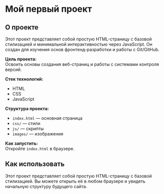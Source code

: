 # Мой первый проект

## О проекте

Этот проект представляет собой простую HTML-страницу с базовой стилизацией и минимальной интерактивностью через JavaScript. Он создан для изучения основ фронтенд-разработки и работы с Git/GitHub.

**Цель проекта:**  
Освоить основы создания веб-страниц и работы с системами контроля версий.

**Стек технологий:**  
- HTML
- CSS
- JavaScript

**Структура проекта:**  
- `index.html` — основная страница  
- `css/` — стили  
- `js/` — скрипты  
- `images/` — изображения

**Как запустить:**  
Откройте `index.html` в браузере.

## Как использовать

Этот проект представляет собой простую HTML-страницу с базовой стилизацией. Вы можете открыть её в любом браузере и увидеть начальную структуру будущего сайта.
